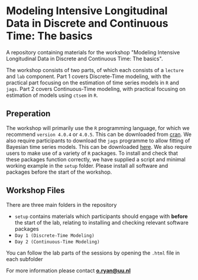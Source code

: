 # Modeling Intensive Longitudinal Data in Discrete and Continuous Time: The basics
A repository containing materials for the workshop "Modeling Intensive Longitudinal Data in Discrete and Continuous Time: The basics". 

The workshop consists of two parts, of which each consists of a `lecture` and `lab` component. Part 1 covers Discrete-Time modeling, with the practical part focusing on the estimation of time series models in `R` and `jags`. 
Part 2 covers Continuous-Time modeling, with practical focusing on estimation of models using `ctsem` in `R`.

## Preperation
The workshop will primarily use the `R` programming language, for which we recommend `version 4.0.4` or `4.0.5`. This can be downloaded from [cran](https://cran.r-project.org/bin/windows/base/old/). We also require participants to download the `jags` programme to allow fitting of Bayesian time series models. This can be downloaded [here](https://sourceforge.net/projects/mcmc-jags/files/). We also require users to make use of a variety of `R` packages. To install and check that these packages function correctly, we have supplied a script and minimal working example in the `setup` folder. Please install all software and packages before the start of the workshop.


## Workshop Files

There are three main folders in the repository
- `setup` contains materials which participants should engage with **before** the start of the lab, relating to installing and checking relevant software packages
- `Day 1 (Discrete-Time Modeling)` 
- `Day 2 (Continuous-Time Modeling)`

You can follow the lab parts of the sessions by opening the `.html` file in each subfolder 

For more information please contact **o.ryan@uu.nl**
